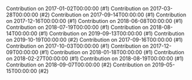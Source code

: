 Contribution on 2017-01-02T00:00:00 (#1)
Contribution on 2017-03-28T00:00:00 (#2)
Contribution on 2017-09-14T00:00:00 (#1)
Contribution on 2017-12-16T00:00:00 (#1)
Contribution on 2018-06-08T00:00:00 (#1)
Contribution on 2018-07-19T00:00:00 (#1)
Contribution on 2018-08-14T00:00:00 (#1)
Contribution on 2019-09-13T00:00:00 (#1)
Contribution on 2019-10-19T00:00:00 (#2)
Contribution on 2017-09-16T00:00:00 (#1)
Contribution on 2017-10-03T00:00:00 (#1)
Contribution on 2017-12-09T00:00:00 (#1)
Contribution on 2018-01-18T00:00:00 (#1)
Contribution on 2018-02-27T00:00:00 (#1)
Contribution on 2018-08-19T00:00:00 (#1)
Contribution on 2018-09-07T00:00:00 (#2)
Contribution on 2019-05-15T00:00:00 (#2)
